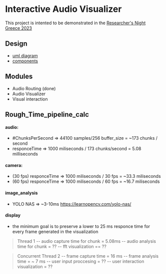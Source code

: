 # Interactive Audio Visualizer
This project is intented to be demonstrated in the [Researcher's Night Greece 2023](https://researchersnight.gr/)

## Design 
- [uml diagram](https://viewer.diagrams.net/?tags=%7B%7D&highlight=0000ff&edit=_blank&layers=1&nav=1&title=Untitled%20Diagram.drawio#R7Zxtb5s6FMc%2FTaR20iYeEpK8bNJ1V1OvNN1W68vKBSd4NTgC0zR9sc9%2Bj8EkPJiGboWwe11VbXw4PJ3z88H8IR7Zy%2BD5S4Q2%2Ft%2FMw3RkGd7zyL4cWdbUtuGvMOwygz2VhnVEvMxkHgw35AVLoyGtCfFwXHLkjFFONmWjy8IQu7xkQ1HEtmW3FaPlvW7QGtcMNy6idesd8bgvraZhHBb8hcnal7ueTeSCB%2BQ%2BriOWhHJ%2FIQtxtiRA%2BWaka%2Bwjj20LJvvzyF5GjPHsU%2FC8xFRENY9Ytt5Vw9L9IUc45G1WmM7mjmlO5ivDwfMZnn00LZmkmO%2FyQGAP4iKbLOI%2BW7MQ0c8H68LnAYWFJnyk6AHTxT4CS0ZZBIvSGNiLmKOIXxEqvI28LVM%2FgzYOvQuROrGnDQ4zS8EfWtLbdKC5YiG%2FQgGhArHvOPJQiKQ5d4OQLjwU%2B9iTB1gPkYxazJLIxU1xmWZOIhaFtWRUv2AWYB7twCHCFHHyVGYISRTXez%2B5Kpws2hUcNoyEPC5s%2BZswgIPsVOZcgpP3qVklvxX%2Fsf2qP3zIjqBx7U%2BGU%2FgpbWs8s8pnB7lcYy63UdpJIUIHU4piayzHA8HSIyhgoXfrk%2Fei888GclwGLAeuCUh7%2Fqr%2FESBh7aEAKcP%2FhGgiQxsgQMIyzmIcx4SF5zVg4y0JKAorZKY4SCfRRpSsAa1LF3DAwOjiCUecwGXpQi7gbANW1yfUu0Y7lghoAFj3MW8tfBaRF9gsyvdR5NlySh43Yk3Jb4Rj8PmWk2juTdco5tLHZZSiTUwe9gccQJRJuGCcsyDvP%2FJMRd%2FIu9rIslfpj9iq6INpRU6984tgtv2AuPLzsU4bscf9pTkNZWF30qlVH2zqgCLy%2BHn0Wu%2BSSytU581tYdwgK6%2FhF4YM%2B3GAqj%2BWcH0Lm%2FvDP7A5shZiCESwGANdiJHUboNrgMLJ8jKcWYyrMa2HOYeW4hVvRDbeIJeE6%2BvU53J8sPwjIyJMW59wfAN2cUxbGFiCjcH2VjRFxCeel44LIsYRRxmFghVZqOA8Jgv4hbgujU%2BT0QTOawlt89CGX%2BEe8SUL4fwQSbOOAfEtFpgrCnJz9z9OiETCcloi4XRBhK2JGBwRE%2BuUREw0EYMjYjo7JRGOJmJwRJjG%2BJRIjDUSw0PCbju47AIJc65AopJ9Sqr3OK2G6kdSH0DC0rt6metbgcLlR7PGg13nwVbkOb25%2BMZiwuFmDWxR5lvJ%2F2lSPGk5WJx10emNhk6Pn7GbcHwmevx51vmfGGxGd%2F4eyXBOej2oix4ZGsnGQ0DGQ7Ja4UiECi4REQo0JqfCpLUA0QUmdr2CfCdxAml7EXRoVez%2FoopVnz7M7DqVjorK6bQLLLUs1nWl2vf835LFlEh0UqgsTcTgiFDJYv0RoYXS4RGhksX6I0JrIMMjQimL9YeEVkoHiIRKFusPiaY7Y43ECZFQyWj9ITFTIKGV0ndOcf7Kz7EUd6GU2iotXHR62LTPvKJQqvt%2B32CoFLDe%2Bv64roBpMgZCBmBwSjKaJAdNxunJGLe8mHRDRl16uEg8wm54hFFQA0HL5v9Z2dypvE2qkM33X5IpYZkb35fLJgGEhJuE34temtWrHxDbtHnPP%2Bi69ct1a18HfkdDV%2FPRSdlqepEQqkeBDw3HieBQyOk9wtF0h%2BRSkp7kvm5kBg1Hv3AolPX%2B4JionsdqgeR9M6xSypUp7kIgyWtPrfsXBrZn8m7HTaOSuBzyqEtAj4CYbS8Q1u8T8vU%2B%2BHp3P7m73VLn9voKPe7Gjx%2BbXsv4qaDEwxqSNpDU8t%2BKm1cerrSsIu8BSb2MND2Uj%2FCaxHBfmw4s4zPx9ctlNvKUuORf%2FNSc9FRMFE9cOhtQqIuJ6m7VQYGIcPgQi39nkDMq5mg431C0Ex8U5MQQeOJqhPovNYonOv0iVCcovRBdhIjuYhLXaNBK3JCVuCN4Hvla9%2BS4Emd0pcQp4WxSW7QY11H9ai4Rb9LjlJR0VcGa3k%2FSktxQEFGpcr0i0vS%2BkhbmhoKISpvrFRH9%2FlIveVYqdKpEv4NCpzy8Jo2%2BNOrVMt3JC4JSqVNWhM6UuqbXmn4qWdFi3clQUel1%2FaLSpOpCrtyrq9sziDISM7t9yL40LJBJTXqc0TcrKs2u14FG%2FkLem%2BZ2LGsNB59rlo4WBCY%2FMOc7KQeghLMyRNk%2BK9MnthIH3jajYm0Sw%2Bm0MgViPhfTkWkLaxuqvic0titDhGwCyV%2BY%2FxCahzloM%2FfDFL%2F2538B)
- [components](https://www.canva.com/design/DAFpRsyv-38/Y-kW1xyrYH6EtCSbobD1wQ/view?utm_content=DAFpRsyv-38&utm_campaign=designshare&utm_medium=link&utm_source=publishsharelink)

## Modules
- Audio Routing (done)
- Audio Visualizer
- Visual interaction


## Rough_Time_pipeline_calc
#### audio:
- #ChunksPerSecond => 44100 samples/256 buffer_size = ~173 chunks / second
- responceTime => 1000 miliseconds / 173 chunks/second = 5.08 milliseconds 

#### camera:
- (30 fps) responceTime => 1000 miliseconds / 30 fps = ~33.3 miliseconds
- (60 fps) responceTime => 1000 miliseconds / 60 fps = ~16.7 miliseconds

#### image_analysis
- YOLO NAS => ~3-10ms https://learnopencv.com/yolo-nas/

#### display
- the minimum goal is to preserve a lower to 25 ms responce time for every frame generated in the visualization
> Thread 1
-- audio capture time for chunk = 5.08ms 
-- audio analysis time for chunk = ??
-- fft visualization == ??

> Concurrent Thread 2
-- frame capture time = 16 ms
-- frame analysis time = ~ 7 ms
-- user input proccesing = ??
-- user interaction visualization = ??





